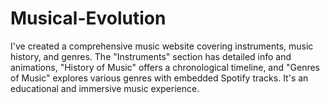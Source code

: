 # Musical-Evolution
I've created a comprehensive music website covering instruments, music history, and genres. The "Instruments" section has detailed info and animations, "History of Music" offers a chronological timeline, and "Genres of Music" explores various genres with embedded Spotify tracks. It's an educational and immersive music experience.
